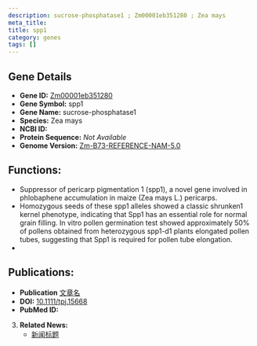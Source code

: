 ```yaml
---
description: sucrose-phosphatase1 ; Zm00001eb351280 ; Zea mays
meta_title:
title: spp1
category: genes
tags: []
---
```


## Gene Details
- **Gene ID:**	[Zm00001eb351280](https://www.maizegdb.org/gene_center/gene/Zm00001eb351280)
- **Gene Symbol:** spp1
- **Gene Name:** sucrose-phosphatase1
- **Species:** Zea mays
- **NCBI ID:** [  ]()
- **Protein Sequence:** *Not Available*
- **Genome Version:** [Zm-B73-REFERENCE-NAM-5.0](https://www.maizegdb.org/genome/assembly/Zm-B73-REFERENCE-NAM-5.0)

## Functions:
   - Suppressor of pericarp pigmentation 1 (spp1), a novel gene involved in phlobaphene accumulation in maize (Zea mays L.) pericarps.
   - Homozygous seeds of these spp1 alleles showed a classic shrunken1 kernel phenotype, indicating that Spp1 has an essential role for normal grain filling. In vitro pollen germination test showed approximately 50% of pollens obtained from heterozygous spp1-d1 plants elongated pollen tubes, suggesting that Spp1 is required for pollen tube elongation.
   - 

## Publications:
   - **Publication** [文章名](https://www.researchgate.net/publication/234396049_Suppressor_of_pericarp_pigmentation_1_spp1_a_novel_gene_involved_in_phlobaphene_accumulation_in_maize_Zea_mays_L_pericarps)
   - **DOI:** [10.1111/tpj.15668](https://www.researchgate.net/publication/234396049_Suppressor_of_pericarp_pigmentation_1_spp1_a_novel_gene_involved_in_phlobaphene_accumulation_in_maize_Zea_mays_L_pericarps)
   - **PubMed ID:** [](https://pubmed.ncbi.nlm.nih.gov//)

3. **Related News:**
   - [新闻标题]()
